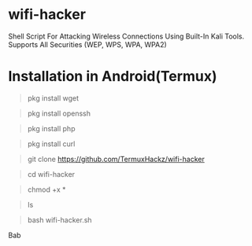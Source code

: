 # wifi-hacker
Shell Script For Attacking Wireless Connections Using Built-In Kali Tools. Supports All Securities (WEP, WPS, WPA, WPA2)

# Installation in Android(Termux)

> pkg install wget

> pkg install openssh

> pkg install php

> pkg install curl

> git clone https://github.com/TermuxHackz/wifi-hacker

> cd wifi-hacker

> chmod +x *

> ls

> bash wifi-hacker.sh

Bab
